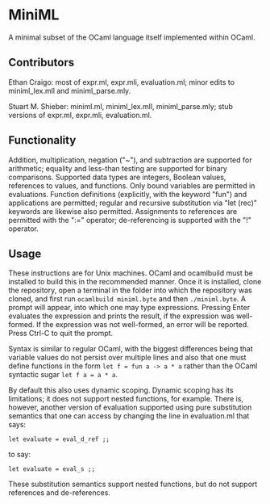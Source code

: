 # MiniML
A minimal subset of the OCaml language itself implemented within OCaml.

## Contributors
Ethan Craigo: most of expr.ml, expr.mli, evaluation.ml; minor edits to miniml_lex.mll and miniml_parse.mly.

Stuart M. Shieber: miniml.ml, miniml_lex.mll, miniml_parse.mly; stub versions of expr.ml, expr.mli, evaluation.ml.

## Functionality

Addition, multiplication, negation ("~"), and subtraction are supported for arithmetic; equality and less-than testing are supported for binary comparisons. Supported data types are integers, Boolean values, references to values, and functions. Only bound variables are permitted in evaluations. Function definitions (explicitly, with the keyword "fun") and applications are permitted; regular and recursive substitution via "let (rec)" keywords are likewise also permitted. Assignments to references are permitted with the ":=" operator; de-referencing is supported with the "!" operator.

## Usage

These instructions are for Unix machines. OCaml and ocamlbuild must be installed to build this in the recommended manner. Once it is installed, clone the repository, open a terminal in the folder into which the repository was cloned, and first run ```ocamlbuild miniml.byte``` and then ```./miniml.byte```. A prompt will appear, into which one may type expressions. Pressing Enter evaluates the expression and prints the result, if the expression was well-formed. If the expression was not well-formed, an error will be reported. Press Ctrl-C to quit the prompt.

Syntax is similar to regular OCaml, with the biggest differences being that variable values do not persist over multiple lines and also that one must define functions in the form ```let f = fun a -> a * a``` rather than the OCaml syntactic sugar ```let f a = a * a```.

By default this also uses dynamic scoping. Dynamic scoping has its limitations; it does not support nested functions, for example. There is, however, another version of evaluation supported using pure substitution semantics that one can access by changing the line in evaluation.ml that says:

```
let evaluate = eval_d_ref ;;
```

to say:

```
let evaluate = eval_s ;;
```

These substitution semantics support nested functions, but do not support references and de-references.
